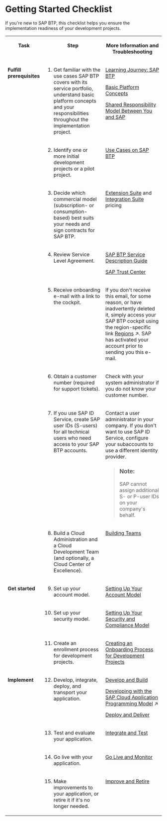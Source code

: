 <!-- loiocbd76632d8aa4cb7bbf175d7607db463 -->

# Getting Started Checklist

If you're new to SAP BTP, this checklist helps you ensure the implementation readiness of your development projects.


<table>
<tr>
<th valign="top">

Task



</th>
<th valign="top">

Step



</th>
<th valign="top">

More Information and Troubleshooting



</th>
</tr>
<tr>
<td valign="top" rowspan="8">

**Fulfill prerequisites**



</td>
<td valign="top">

1. Get familiar with the use cases SAP BTP covers with its service portfolio, understand basic platform concepts and your responsibilities throughout the implementation project.



</td>
<td valign="top">

[Learning Journey: SAP BTP](https://help.sap.com/doc/221f8f84afef43d29ad37ef2af0c4adf/HP_2.0/en-US/ec5aa55abb8c4970bc3b07efe2253cfb.html)

[Basic Platform Concepts](../basic-platform-concepts/basic-platform-concepts-38ecf59.md#loio38ecf59cdda64150a102cfaa62d5faab)

[Shared Responsibility Model Between You and SAP](../shared-responsibility/shared-responsibility-model-between-you-and-sap-898509d.md)



</td>
</tr>
<tr>
<td valign="top">

2. Identify one or more initial development projects or a pilot project.



</td>
<td valign="top">

[Use Cases on SAP BTP](https://www.sap.com/products/business-technology-platform/use-cases.htmll)



</td>
</tr>
<tr>
<td valign="top">

3. Decide which commercial model \(subscription- or consumption-based\) best suits your needs and sign contracts for SAP BTP.



</td>
<td valign="top">

 [Extension Suite](https://www.sap.com/products/extension-suite/pricing.html) and [Integration Suite](https://www.sap.com/products/integration-suite/pricing.html) pricing



</td>
</tr>
<tr>
<td valign="top">

4. Review Service Level Agreement.



</td>
<td valign="top">

[SAP BTP Service Description Guide](https://www.sap.com/about/agreements/policies/cloud-platform.html)

[SAP Trust Center](https://www.sap.com/about/cloud-trust-center/cloud-service-level-agreements.html)



</td>
</tr>
<tr>
<td valign="top">

5. Receive onboarding e-mail with a link to the cockpit.



</td>
<td valign="top">

If you don't receive this email, for some reason, or have inadvertently deleted it, simply access your SAP BTP cockpit using the region-specific link [Regions](https://help.sap.com/viewer/65de2977205c403bbc107264b8eccf4b/Cloud/en-US/350356d1dc314d3199dca15bd2ab9b0e.html#loio350356d1dc314d3199dca15bd2ab9b0e "You can deploy applications in different regions. Each region represents a geographical location (for example, Europe, US East) where applications, data, or services are hosted.") :arrow_upper_right:. SAP has activated your account prior to sending you this e-mail.



</td>
</tr>
<tr>
<td valign="top">

6. Obtain a customer number \(required for support tickets\).



</td>
<td valign="top">

Check with your system administrator if you do not know your customer number.



</td>
</tr>
<tr>
<td valign="top">

7. If you use SAP ID Service, create SAP user IDs \(S-users\) for all technical users who need access to your SAP BTP accounts.



</td>
<td valign="top">

Contact a user administrator in your company. If you don't want to use SAP ID Service, configure your subaccounts to use a different identity provider.

> ### Note:  
> SAP cannot assign additional S- or P-user IDs on your company's behalf.



</td>
</tr>
<tr>
<td valign="top">

8. Build a Cloud Administration and a Cloud Development Team \(and optionally, a Cloud Center of Excellence\).



</td>
<td valign="top">

 [Building Teams](../set-up-and-plan/building-teams-fdeddf2.md#loiofdeddf22a6964d86a199b9eb11c7075e) 



</td>
</tr>
<tr>
<td valign="top" rowspan="3">

**Get started**



</td>
<td valign="top">

9. Set up your account model.



</td>
<td valign="top">

 [Setting Up Your Account Model](../set-up-and-plan/setting-up-your-account-model-2db81f4.md) 



</td>
</tr>
<tr>
<td valign="top">

10. Set up your security model.



</td>
<td valign="top">

 [Setting Up Your Security and Compliance Model](../set-up-and-plan/setting-up-your-security-and-compliance-model-aaaad94.md) 



</td>
</tr>
<tr>
<td valign="top">

11. Create an enrollment process for development projects.



</td>
<td valign="top">

 [Creating an Onboarding Process for Development Projects](../set-up-and-plan/creating-an-onboarding-process-for-development-projects-4bd29a8.md) 



</td>
</tr>
<tr>
<td valign="top" rowspan="4">

**Implement**



</td>
<td valign="top">

12. Develop, integrate, deploy, and transport your application.



</td>
<td valign="top">

[Develop and Build](../develop-and-build/develop-and-build-7e30686.md)

[Developing with the SAP Cloud Application Programming Model](https://help.sap.com/viewer/6cdb9cff1d9b4877b9da90e5020a32d2//en-US/00823f91779d4d42aa29a498e0535cdf.html "The SAP Cloud Application Programming Model (CAP) is a framework of languages, libraries, and tools for building enterprise-grade services and applications. It guides developers along a ‘golden path’ of proven best practices and a great wealth of out-of-the-box solutions to recurring tasks.") :arrow_upper_right:

[Deploy and Deliver](../deploy-and-deliver/deploy-and-deliver-5972cdb.md)



</td>
</tr>
<tr>
<td valign="top">

13. Test and evaluate your application.



</td>
<td valign="top">

 [Integrate and Test](../integrate-and-test/integrate-and-test-84ddc25.md#loio84ddc25bf6024506b9c56fbbe4438169) 



</td>
</tr>
<tr>
<td valign="top">

14. Go live with your application.



</td>
<td valign="top">

 [Go Live and Monitor](../go-live-and-monitor/go-live-and-monitor-b0ab4fb.md#loiob0ab4fb5cb914ee19923e4a8f020e868) 



</td>
</tr>
<tr>
<td valign="top">

15. Make improvements to your application, or retire it if it's no longer needed.



</td>
<td valign="top">

 [Improve and Retire](../improve-and-retire/improve-and-retire-89ffeab.md#loio89ffeab7ea7742fd9a1ad2de4970b077) 



</td>
</tr>
</table>


